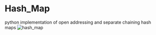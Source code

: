 # Hash_Map
python implementation of open addressing and separate chaining hash maps 
![hash_map](https://github.com/kayticodes/Hash_Map/assets/47190540/6c1a3105-45c1-473e-b680-65ac7a71d105)
